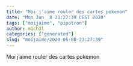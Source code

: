 ```yaml
---
title: "Moi j’aime rouler des cartes pokemon"
date: "Mon Jun  8 23:27:39 CEST 2020"
tags: ["moijaime", "pipotron"]
author: m1ch3l
categories: ["generated"]
slug: "moijaime/2020-06-08-23:27:39"
---
```


Moi j’aime rouler des cartes pokemon
